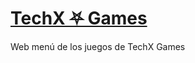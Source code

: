# <a href="https://techx-games.ulisescamacho.repl.co" tarjet="_blank">TechX ⛧ Games</a>
Web menú de los juegos de TechX Games
